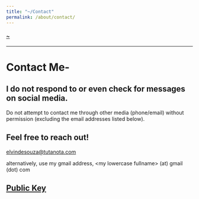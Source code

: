 ```yaml
---
title: "~/Contact"
permalink: /about/contact/
---
```


#### [~](../README.md)

---

# Contact Me-

## I do not respond to or even check for messages on social media.

Do not attempt to contact me through other media (phone/email) without permission (excluding the email addresses listed below).

## Feel free to reach out!

[elvindesouza@tutanota.com](mailto:elvindesouza@tutanota.com)

alternatively, use my gmail address, \<my lowercase fullname\> (at) gmail (dot) com

## [Public Key](https://github.com/elvindsouza/elvindsouza/blob/master/public-key.gpg)
